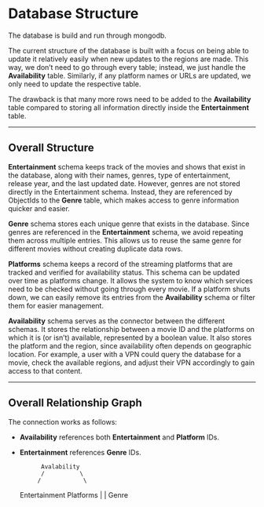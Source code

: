 # Database Structure

The database is build and run through mongodb.

The current structure of the database is built with a focus on being able to update it relatively easily when new updates to the regions are made. This way, we don’t need to go through every table; instead, we just handle the **Availability** table. Similarly, if any platform names or URLs are updated, we only need to update the respective table.  

The drawback is that many more rows need to be added to the **Availability** table compared to storing all information directly inside the **Entertainment** table.  

---

## Overall Structure

**Entertainment** schema keeps track of the movies and shows that exist in the database, along with their names, genres, type of entertainment, release year, and the last updated date. However, genres are not stored directly in the Entertainment schema. Instead, they are referenced by ObjectIds to the **Genre** table, which makes access to genre information quicker and easier.  

**Genre** schema stores each unique genre that exists in the database. Since genres are referenced in the **Entertainment** schema, we avoid repeating them across multiple entries. This allows us to reuse the same genre for different movies without creating duplicate data rows.  

**Platforms** schema keeps a record of the streaming platforms that are tracked and verified for availability status. This schema can be updated over time as platforms change. It allows the system to know which services need to be checked without going through every movie. If a platform shuts down, we can easily remove its entries from the **Availability** schema or filter them for easier management.  

**Availability** schema serves as the connector between the different schemas. It stores the relationship between a movie ID and the platforms on which it is (or isn’t) available, represented by a boolean value. It also stores the platform and the region, since availability often depends on geographic location. For example, a user with a VPN could query the database for a movie, check the available regions, and adjust their VPN accordingly to gain access to that content.  

---

## Overall Relationship Graph

The connection works as follows:  
- **Availability** references both **Entertainment** and **Platform** IDs.  
- **Entertainment** references **Genre** IDs.  

            Avalability
            /          \
           /            \
    Entertainment     Platforms
        |
        |
      Genre